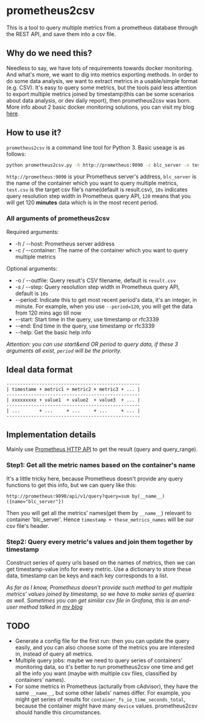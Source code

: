 # prometheus2csv
This is a tool to query multiple metrics from a prometheus database through the REST API, and save them into a csv file.

## Why do we need this?
Needless to say, we have lots of requirements towards docker monitoring. And what's more, we want to dig into metrics exporting methods. In order to do some data analysis, we want to extract metrics in a usable/simple format (e.g. CSV). It's easy to query some metrics, but the tools paid less attention to export multiple metrics joined by timestamp(this can be some scenarios about data analysis, or dev daily report), then prometheus2csv was born. More info about 2 basic docker monitoring solutions, you can visit my blog [here](http://blog.gluckzhang.com/archives/145/).

## How to use it?
`prometheus2csv` is a command line tool for Python 3. Basic useage is as follows:

```bash
python prometheus2csv.py -h http://prometheus:9090 -c blc_server -o test.csv -s 10s --period=120
```

`http://prometheus:9090` is your Prometheus server's address, `blc_server` is the name of the container which you want to query multiple metrics, `test.csv` is the target csv file's name(default is result.csv), `10s` indicates query resolution step width in Prometheus query API, `120` means that you will get 120 **minutes** data which is in the most recent period.

### All arguments of prometheus2csv

Required arguments:

- -h / --host: Prometheus server address
- -c / --container: The name of the container which you want to query multiple metrics

Optional arguments:

- -o / --outfile: Query result's CSV filename, default is `result.csv`
- -s / --step: Query resolution step width in Prometheus query API, default is `10s`
- --period: Indicate this to get most recent period's data, it's an integer, in minute. For example, when you use `--period=120`, you will get the data from 120 mins ago till now
- --start: Start time in the query, use timestamp or rfc3339
- --end: End time in the query, use timestamp or rfc3339
- --help: Get the basic help info

*Attention: you can use start&end OR period to query data, if these 3 arguments all exist, `period` will be the priority.*

## Ideal data format

```
-------------------------------------------------
| timestame + metric1 + metric2 + metric3 + ... |
-------------------------------------------------
| xxxxxxxxx + value1  + value2  + value3  + ... |
-------------------------------------------------
| ...       + ...     + ...     + ...     + ... |
-------------------------------------------------
```

## Implementation details

Mainly use [Prometheus HTTP API](https://prometheus.io/docs/prometheus/latest/querying/api/#range-queries) to get the result (query and query_range).

### Step1: Get all the metric names based on the container's name

It's a little tricky here, because Prometheus doesn't provide any query functions to get this info, but we can query like this:

```
http://prometheus:9090/api/v1/query?query=sum by(__name__)({name="blc_server"})
```

Then you will get all the metrics' names(get them by `__name__`) relevant to container 'blc_server'. Hence `timestamp + these_metrics_names` will be our csv file's header.

### Step2: Query every metric's values and join them together by timestamp

Construct series of query urls based on the names of metrics, then we can get timestamp-value info for every metric. Use a dictionary to store these data, timestamp can be keys and each key corresponds to a list.

*As far as I know, Prometheus doesn't provide such method to get multiple metrics' values joined by timestamp, so we have to make series of queries as well. Sometimes you can get similar csv file in Grafana, this is an end-user method talked in [my blog](http://blog.gluckzhang.com/archives/145/)*

## TODO

- Generate a config file for the first run: then you can update the query easily, and you can also choose some of the metrics you are interested in, instead of query all metrics.
- Multiple query jobs: maybe we need to query series of containers' monitoring data, so it's better to run prometheus2csv one time and get all the info you want (maybe with multiple csv files, classified by containers' names).
- For some metrics in Prometheus (acturally from cAdvisor), they have the same `__name__`, but some other labels' names differ. For example, you might get series of results for `container_fs_io_time_seconds_total`, because the container might have many `device` values. prometheus2csv should handle this circumstances.